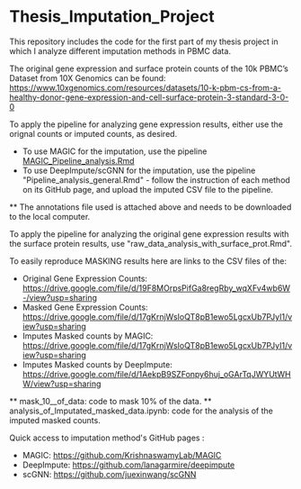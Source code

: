 # Thesis_Imputation_Project
This repository includes the code for the first part of my thesis project in which I analyze different imputation methods in PBMC data.

The original gene expression and surface protein counts of the 10k PBMC’s Dataset from 10X Genomics can be found: https://www.10xgenomics.com/resources/datasets/10-k-pbm-cs-from-a-healthy-donor-gene-expression-and-cell-surface-protein-3-standard-3-0-0

To apply the pipeline for analyzing gene expression results, either use the orignal counts or imputed counts, as desired.
- To use MAGIC for the imputation, use the pipeline [MAGIC_Pipeline_analysis.Rmd](link)
- To use DeepImpute/scGNN for the imputation, use the pipeline "Pipeline_analysis_general.Rmd" - follow the instruction of each method on its GitHub page, and upload the imputed CSV file to the pipeline.

** The annotations file used is attached above and needs to be downloaded to the local computer.

To apply the pipeline for analyzing the original gene expression results with the surface protein results, use "raw_data_analysis_with_surface_prot.Rmd".

To easily reproduce MASKING results here are links to the CSV files of the:
- Original Gene Expression Counts: https://drive.google.com/file/d/19F8MOrpsPifGa8regRby_wqXFv4wb6W-/view?usp=sharing
- Masked Gene Expression Counts: https://drive.google.com/file/d/17gKrnjWsIoQT8pB1ewo5LgcxUb7PJyI1/view?usp=sharing
- Imputes Masked counts by MAGIC: https://drive.google.com/file/d/17gKrnjWsIoQT8pB1ewo5LgcxUb7PJyI1/view?usp=sharing 
- Imputes Masked counts by DeepImpute: https://drive.google.com/file/d/1AekpB9SZFonpy6huj_oGArTqJWYUtWHW/view?usp=sharing 

** mask_10__of_data: code to mask 10% of the data.
** analysis_of_Imputated_masked_data.ipynb: code for the analysis of the imputed masked counts.

Quick access to imputation method's GitHub pages :
- MAGIC: https://github.com/KrishnaswamyLab/MAGIC
- DeepImpute: https://github.com/lanagarmire/deepimpute
- scGNN: https://github.com/juexinwang/scGNN
